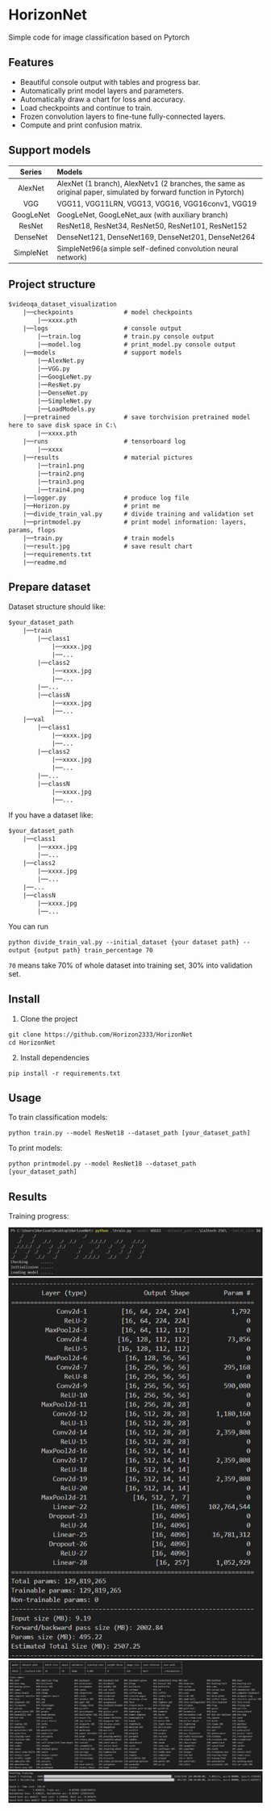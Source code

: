 # HorizonNet

Simple code for image classification based on Pytorch

## Features
- Beautiful console output with tables and progress bar.
- Automatically print model layers and parameters.
- Automatically draw a chart for loss and accuracy.
- Load checkpoints and continue to train.
- Frozen convolution layers to fine-tune fully-connected layers.
- Compute and print confusion matrix.

##  Support models

|  Series   | Models                                                       |
| :-------: | :----------------------------------------------------------- |
|  AlexNet  | AlexNet (1 branch), AlexNetv1 (2 branches, the same as original paper, simulated by forward function in Pytorch) |
|    VGG    | VGG11, VGG11LRN, VGG13, VGG16, VGG16conv1, VGG19             |
| GoogLeNet | GoogLeNet, GoogLeNet_aux (with auxiliary branch)             |
|  ResNet   | ResNet18, ResNet34, ResNet50, ResNet101, ResNet152           |
| DenseNet  | DenseNet121, DenseNet169, DenseNet201, DenseNet264           |
| SimpleNet | SimpleNet96(a simple self-defined convolution neural network) |

## Project structure
```
$videoqa_dataset_visualization
    |──checkpoints              # model checkpoints
        |──xxxx.pth
    |──logs                     # console output
        |──train.log            # train.py console output
        |──model.log            # print_model.py console output
    |──models                   # support models
        |──AlexNet.py
        |──VGG.py
        |──GoogLeNet.py
        |──ResNet.py
        |──DenseNet.py
        |──SimpleNet.py
        |──LoadModels.py
    |──pretrained               # save torchvision pretrained model here to save disk space in C:\
        |──xxxx.pth
    |──runs                     # tensorboard log
        |──xxxx
    |──results                  # material pictures
        |──train1.png
        |──train2.png
        |──train3.png
        |──train4.png
    |──logger.py                # produce log file
    |──Horizon.py               # print me
    |──divide_train_val.py      # divide training and validation set
    |──printmodel.py            # print model information: layers, params, flops
    |──train.py                 # train models
    |──result.jpg               # save result chart
    |──requirements.txt
    |──readme.md
```

## Prepare dataset

Dataset structure should like:

```
$your_dataset_path
    |──train
        |──class1
            |──xxxx.jpg
            |──...
        |──class2
            |──xxxx.jpg
            |──...
        |──...
        |──classN
            |──xxxx.jpg
            |──...
    |──val
        |──class1
            |──xxxx.jpg
            |──...
        |──class2
            |──xxxx.jpg
            |──...
        |──...
        |──classN
            |──xxxx.jpg
            |──...
```

If you have a dataset like:
```
$your_dataset_path
    |──class1
        |──xxxx.jpg
        |──...
    |──class2
        |──xxxx.jpg
        |──...
    |──...
    |──classN
        |──xxxx.jpg
        |──...
```
You can run
```shell
python divide_train_val.py --initial_dataset {your dataset path} --output {output path} train_percentage 70
```
```70``` means take 70% of whole dataset into training set, 30% into validation set.

## Install

1. Clone the project
```shell
git clone https://github.com/Horizon2333/HorizonNet
cd HorizonNet
```
2. Install dependencies
```shell
pip install -r requirements.txt
```

## Usage

To train classification models:

```shell
python train.py --model ResNet18 --dataset_path [your_dataset_path]
```

To print models:
```shell
python printmodel.py --model ResNet18 --dataset_path [your_dataset_path]
```

## Results

Training progress:

![train1](https://github.com/Horizon2333/HorizonNet/blob/main/results/train1.png)
![train2](https://github.com/Horizon2333/HorizonNet/blob/main/results/train2.png)
![train3](https://github.com/Horizon2333/HorizonNet/blob/main/results/train3.png)
![train4](https://github.com/Horizon2333/HorizonNet/blob/main/results/train4.png)


